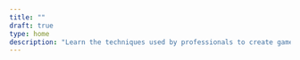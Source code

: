 ```yaml
---
title: ""
draft: true
type: home
description: "Learn the techniques used by professionals to create games and beautiful sprites with Free, Open Source Software."
---
```


